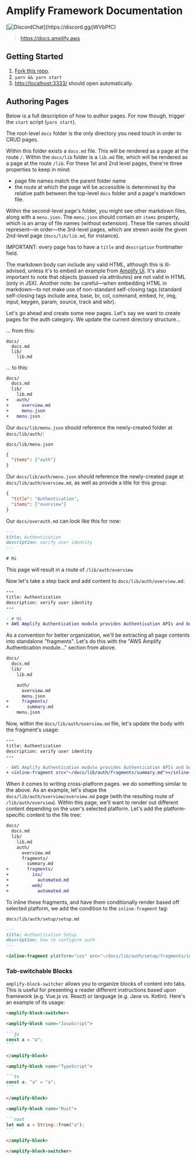 # Amplify Framework Documentation

[![DiscordChat](https://img.shields.io/discord/308323056592486420?logo=discord")](https://discord.gg/jWVbPfC)

> https://docs.amplify.aws

## Getting Started

1. [Fork this repo](/fork).
2. `yarn && yarn start`
3. <http://localhost:3333/> should open automatically.

## Authoring Pages

Below is a full description of how to author pages. For now though, trigger the `start` script (`yarn start`).

The root-level `docs` folder is the only directory you need touch in order to CRUD pages.

Within this folder exists a `docs.md` file. This will be rendered as a page at the route `/`. Within the `docs/lib` folder is a `lib.md` file, which will be rendered as a page at the route `/lib`. For these 1st and 2nd level pages, there're three properties to keep in mind:

- page file names match the parent folder name
- the route at which the page will be accessible is determined by the relative path between the top-level `docs` folder and a page's markdown file.

Within the second-level page's folder, you might see other markdown files, along with a `menu.json`. The `menu.json` should contain an `items` property, which is an array of file names (without extension). These file names should represent––in order––the 3rd-level pages, which are strewn aside the given 2nd-level page (`docs/lib/lib.md`, for instance).

IMPORTANT: every page has to have a `title` and `description` frontmatter field.

The markdown body can include any valid HTML, although this is ill-advised, unless it's to embed an example from [Amplify UI](https://github.com/aws-amplify/amplify-js/tree/master/packages/amplify-ui). It's also important to note that objects (passed via attributes) are not valid in HTML (only in JSX). Another note: be careful––when embedding HTML in markdown––to not make use of non-standard self-closing tags (standard self-closing tags include area, base, br, col, command, embed, hr, img, input, keygen, param, source, track and wbr).

Let's go ahead and create some new pages. Let's say we want to create pages for the auth category. We update the current directory structure...

... from this:

```
docs/
  docs.md
  lib/
    lib.md
```

... to this:

```diff
docs/
  docs.md
  lib/
    lib.md
+   auth/
+     overview.md
+     menu.json
+   menu.json
```

Our `docs/lib/menu.json` should reference the newly-created folder at `docs/lib/auth/`:

`docs/lib/menu.json`

```json
{
  "items": ["auth"]
}
```

Our `docs/lib/auth/menu.json` should reference the newly-created page at `docs/lib/auth/overview.md`, as well as provide a title for this group.

```json
{
  "title": "Authentication",
  "items": ["overview"]
}
```

Our `docs/overauth.md` can look like this for now:

```md
---
title: Authentication
description: verify user identity
---

# Hi
```

This page will result in a route of `/lib/auth/overview`

Now let's take a step back and add content to `docs/lib/auth/overview.md`:

```diff
---
title: Authentication
description: verify user identity
---

- # Hi
+ AWS Amplify Authentication module provides Authentication APIs and building blocks for developers who want to create user authentication experiences.
```

As a convention for better organization, we'll be extracting all page contents into standalone "fragments". Let's do this with the "AWS Amplify Authentication module..." section from above.

```diff
docs/
  docs.md
  lib/
    lib.md

    auth/
      overview.md
      menu.json
+     fragments/
+       summary.md
    menu.json
```

Now, within the `docs/lib/auth/overview.md` file, let's update the body with the fragment's usage:

```diff
---
title: Authentication
description: verify user identity
---

- AWS Amplify Authentication module provides Authentication APIs and building blocks for developers who want to create user authentication experiences.
+ <inline-fragment src="~/docs/lib/auth/fragments/summary.md"></inline-fragment>
```

When it comes to writing cross-platform pages. we do something similar to the above. As an example, let's shape the `docs/lib/auth/overview/overview.md` page (with the resulting route of `/lib/auth/overview`). Within this page, we'll want to render out different content depending on the user's selected platform. Let's add the platform-specific content to the file tree:

```diff
docs/
  docs.md
  lib/
    lib.md
    auth/
      overview.md
      fragments/
        summary.md
+       fragments/
+         ios/
+           automated.md
+         web/
+           automated.md
```

To inline these fragments, and have them conditionally render based off selected platform, we add the condition to the `inline-fragment` tag:

`docs/lib/auth/setup/setup.md`

```md
---
title: Authentication Setup
description: how to configure auth
---

<inline-fragment platform="ios" src="~/docs/lib/auth/setup/fragments/ios/automated.md"></inline-fragment> <inline-fragment platform="web" src="~/docs/lib/auth/setup/fragments/web/automated.md"></inline-fragment>
```

### Tab-switchable Blocks

`amplify-block-switcher` allows you to organize blocks of content into tabs. This is useful for presenting a reader different instructions based upon framework (e.g. Vue.js vs. React) or language (e.g. Java vs. Kotlin). Here's an example of its usage:

````md
<amplify-block-switcher>

<amplify-block name="JavaScript">

```js
const a = "a";
```

</amplify-block>

<amplify-block name="TypeScript">

```ts
const a: "a" = "a";
```

</amplify-block>

<amplify-block name="Rust">

```rust
let mut a = String::from("a");
```

</amplify-block>

</amplify-block-switcher>
````
